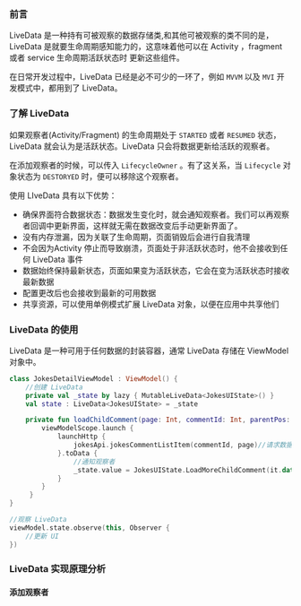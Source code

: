 ### 前言

LiveData 是一种持有可被观察的数据存储类,和其他可被观察的类不同的是，LiveData 是就要生命周期感知能力的，这意味着他可以在 Activity ，fragment 或者 service 生命周期活跃状态时 更新这些组件。

在日常开发过程中，LiveData 已经是必不可少的一环了，例如 `MVVM` 以及 `MVI` 开发模式中，都用到了 LiveData。



### 了解 LiveData

如果观察者(Activity/Fragment) 的生命周期处于 `STARTED` 或者 `RESUMED` 状态，LiveData 就会认为是活跃状态。LiveData 只会将数据更新给活跃的观察者。

在添加观察者的时候，可以传入 `LifecycleOwner` 。有了这关系，当 `Lifecycle` 对象状态为 `DESTORYED` 时，便可以移除这个观察者。

使用 LIveData 具有以下优势：

- 确保界面符合数据状态：数据发生变化时，就会通知观察者。我们可以再观察者回调中更新界面，这样就无需在数据改变后手动更新界面了。
- 没有内存泄漏，因为关联了生命周期，页面销毁后会进行自我清理
- 不会因为Activity 停止而导致崩溃，页面处于非活跃状态时，他不会接收到任何 LiveData 事件
- 数据始终保持最新状态，页面如果变为活跃状态，它会在变为活跃状态时接收最新数据
- 配置更改后也会接收到最新的可用数据
- 共享资源，可以使用单例模式扩展 LiveData 对象，以便在应用中共享他们

### LiveData 的使用

LiveData 是一种可用于任何数据的封装容器，通常 LiveData 存储在 ViewModel 对象中。

```kotlin
class JokesDetailViewModel : ViewModel() {
	//创建 LiveData
    private val _state by lazy { MutableLiveData<JokesUIState>() }
    val state : LiveData<JokesUIState> = _state

    private fun loadChildComment(page: Int, commentId: Int, parentPos: Int, curPos: Int) {
        viewModelScope.launch {
            launchHttp {
                jokesApi.jokesCommentListItem(commentId, page)//请求数据
            }.toData {
                //通知观察者
                _state.value = JokesUIState.LoadMoreChildComment(it.data, parentPos, curPos)
            }
        }
     }
}    
```

```kotlin
//观察 LiveData
viewModel.state.observe(this, Observer {
    //更新 UI 
})
```



### LiveData 实现原理分析

#### 添加观察者
